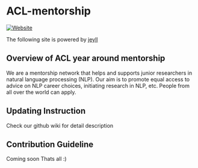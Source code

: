 # ACL-mentorship
<a href="https://mentorship.aclweb.org/"><img alt="Website" src="https://img.shields.io/badge/Website-black?style=flat-square&logo=google-chrome"></a>  

  
The following site is powered by [jeyll](https://jekyllrb.com/) 

## Overview of ACL year around mentorship
We are a mentorship network that helps and supports junior researchers in natural language processing (NLP).
Our aim is to promote equal access to advice on NLP career choices, initiating research in NLP, etc. People from all over the world can apply.

## Updating Instruction
Check our github wiki for detail description  

## Contribution Guideline
Coming soon
Thats all :)









